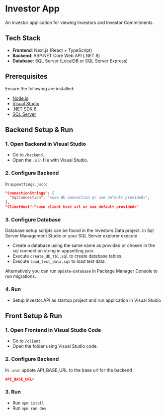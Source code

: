 # Investor App

An investor application for viewing Investors and Investor Commitments. 


##  Tech Stack

- **Frontend**: Next.js (React + TypeScript)
- **Backend**: ASP.NET Core Web API (.NET 8)
- **Database**: SQL Server (LocalDB or SQL Server Express)


## Prerequisites

Ensure the following are installed:

- [Node.js](https://nodejs.org/)
- [Visual Studio](https://visualstudio.microsoft.com/)
- [.NET SDK 8](https://dotnet.microsoft.com/download)
- [SQL Server](https://www.microsoft.com/en-us/sql-server/sql-server-downloads) 

## Backend Setup & Run 

### 1. Open Backend in Visual Studio

- Go to `/backend`.
- Open the `.sln` file with Visual Studio.

### 2. Configure Backend

In `appsettings.json`:

```json
"ConnectionStrings": {
  "SqlConnection": "<use db connection or use default provided>",
},
"ClientHost":"<use client host url or use default provided>"
```
### 3. Configure Database

Database setup scripts can be found in the Investors.Data project. 
In Sql Server Management Studio or your SQL Server explorer execute 

- Create a database using the same name as provided or chosen in the sql connection string in appsetting.json.
- Execute `create_db_tbl.sql` to create database tables.
- Execute `load_test_data.sql` to load test data. 

Alternatively you can run `Update-Database` in Package Manager Console to run migrations. 

### 4. Run 

- Setup Investor.API as startup project and run application in Visual Studio


## Front Setup & Run 

### 1. Open Frontend in Visual Studio Code

- Go to `/client`.
- Open the folder using Visual Studio code.

### 2. Configure Backend

In `.env`: update API_BASE_URL to the base url for the backend

```json
API_BASE_URL=
```
### 3. Run 

- Run `npm istall`
- Run `npm run dev`
